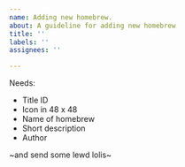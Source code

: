 ```yaml
---
name: Adding new homebrew.
about: A guideline for adding new homebrew
title: ''
labels: ''
assignees: ''

---
```


Needs:
- Title ID
- Icon in 48 x 48 
- Name of homebrew
- Short description
- Author

~and send some lewd lolis~
